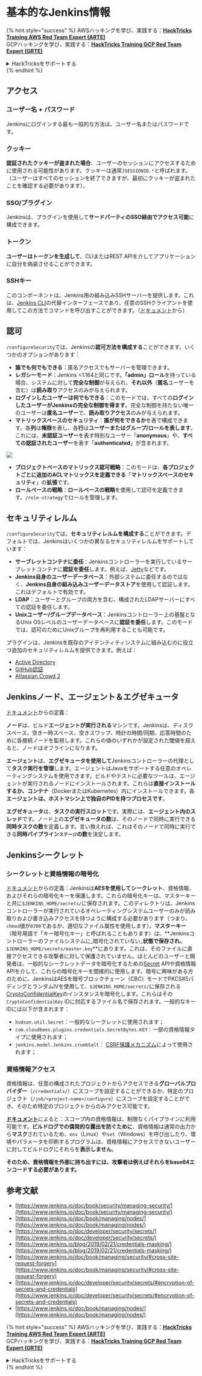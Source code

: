 # 基本的なJenkins情報

{% hint style="success" %}
AWSハッキングを学び、実践する：<img src="../../.gitbook/assets/image (1).png" alt="" data-size="line">[**HackTricks Training AWS Red Team Expert (ARTE)**](https://training.hacktricks.xyz/courses/arte)<img src="../../.gitbook/assets/image (1).png" alt="" data-size="line">\
GCPハッキングを学び、実践する：<img src="../../.gitbook/assets/image (2).png" alt="" data-size="line">[**HackTricks Training GCP Red Team Expert (GRTE)**<img src="../../.gitbook/assets/image (2).png" alt="" data-size="line">](https://training.hacktricks.xyz/courses/grte)

<details>

<summary>HackTricksをサポートする</summary>

* [**サブスクリプションプラン**](https://github.com/sponsors/carlospolop)を確認してください！
* **💬 [**Discordグループ**](https://discord.gg/hRep4RUj7f)または[**Telegramグループ**](https://t.me/peass)に参加するか、**Twitter** 🐦 [**@hacktricks\_live**](https://twitter.com/hacktricks\_live)**をフォローしてください。**
* **[**HackTricks**](https://github.com/carlospolop/hacktricks)および[**HackTricks Cloud**](https://github.com/carlospolop/hacktricks-cloud)のGitHubリポジトリにPRを提出してハッキングトリックを共有してください。**

</details>
{% endhint %}

## アクセス

### ユーザー名 + パスワード

Jenkinsにログインする最も一般的な方法は、ユーザー名またはパスワードです。

### クッキー

**認証されたクッキーが盗まれた場合**、ユーザーのセッションにアクセスするために使用される可能性があります。クッキーは通常`JSESSIONID.*`と呼ばれます。（ユーザーはすべてのセッションを終了できますが、最初にクッキーが盗まれたことを確認する必要があります）。

### SSO/プラグイン

Jenkinsは、プラグインを使用して**サードパーティのSSO経由でアクセス可能**に構成できます。

### トークン

**ユーザーはトークンを生成して**、CLIまたはREST APIを介してアプリケーションに自分を偽装させることができます。

### SSHキー

このコンポーネントは、Jenkins用の組み込みSSHサーバーを提供します。これは、[Jenkins CLI](https://www.jenkins.io/doc/book/managing/cli/)の代替インターフェースであり、任意のSSHクライアントを使用してこの方法でコマンドを呼び出すことができます。（[ドキュメント](https://plugins.jenkins.io/sshd/)から）

## 認可

`/configureSecurity`では、Jenkinsの**認可方法を構成する**ことができます。いくつかのオプションがあります：

* **誰でも何でもできる**：匿名アクセスでもサーバーを管理できます。
* **レガシーモード**：Jenkins <1.164と同じです。**「admin」ロール**を持っている場合、システムに対して**完全な制御**が与えられ、**それ以外**（**匿名**ユーザーを含む）は**読み取り**アクセスのみが与えられます。
* **ログインしたユーザーは何でもできる**：このモードでは、すべての**ログインしたユーザーがJenkinsの完全な制御を得ます**。完全な制御を持たない唯一のユーザーは**匿名ユーザー**で、**読み取りアクセス**のみが与えられます。
* **マトリックスベースのセキュリティ**：**誰が何をできるか**を表で構成できます。各**列**は**権限**を表し、各**行**は**ユーザーまたはグループ/ロールを表します**。これには、**未認証ユーザー**を表す特別なユーザー「**anonymous**」や、**すべての認証されたユーザー**を表す「**authenticated**」が含まれます。

![](<../../.gitbook/assets/image (149).png>)

* **プロジェクトベースのマトリックス認可戦略**：このモードは、**各プロジェクトごとに追加のACLマトリックスを定義できる**「**マトリックスベースのセキュリティ**」の**拡張**です。
* **ロールベースの戦略**：**ロールベースの戦略**を使用して認可を定義できます。`/role-strategy`でロールを管理します。

## **セキュリティレルム**

`/configureSecurity`では、**セキュリティレルムを構成する**ことができます。デフォルトでは、Jenkinsはいくつかの異なるセキュリティレルムをサポートしています：

* **サーブレットコンテナに委任**：Jenkinsコントローラーを実行しているサーブレットコンテナに**認証を委任**します。例えば、[Jetty](https://www.eclipse.org/jetty/)などです。
* **Jenkins自身のユーザーデータベース**：外部システムに委任するのではなく、**Jenkins自身の組み込みユーザーデータストア**を使用して認証します。これはデフォルトで有効です。
* **LDAP**：ユーザーとグループの両方を含む、構成されたLDAPサーバーにすべての認証を委任します。
* **Unixユーザー/グループデータベース**：Jenkinsコントローラー上の基盤となるUnix OSレベルのユーザーデータベースに**認証を委任**します。このモードでは、認可のためにUnixグループを再利用することも可能です。

プラグインは、Jenkinsを既存のアイデンティティシステムに組み込むのに役立つ追加のセキュリティレルムを提供できます。例えば：

* [Active Directory](https://plugins.jenkins.io/active-directory)
* [GitHub認証](https://plugins.jenkins.io/github-oauth)
* [Atlassian Crowd 2](https://plugins.jenkins.io/crowd2)

## Jenkinsノード、エージェント＆エグゼキュータ

[ドキュメント](https://www.jenkins.io/doc/book/managing/nodes/)からの定義：

**ノード**は、ビルド**エージェントが実行される**マシンです。Jenkinsは、ディスクスペース、空き一時スペース、空きスワップ、時計の時間/同期、応答時間のために各接続ノードを監視します。これらの値のいずれかが設定された閾値を超えると、ノードはオフラインになります。

**エージェント**は、**エグゼキュータを使用して**Jenkinsコントローラーの代理として**タスク実行を管理**します。エージェントはJavaをサポートする任意のオペレーティングシステムを使用できます。ビルドやテストに必要なツールは、エージェントが実行されるノードにインストールされます。これらは**直接インストールするか、コンテナ**（DockerまたはKubernetes）内にインストールできます。各**エージェントは、ホストマシン上で独自のPIDを持つプロセスです**。

**エグゼキュータ**は、**タスクの実行スロット**です。実際には、**エージェント内のスレッド**です。ノード上の**エグゼキュータの数**は、そのノードで同時に実行できる**同時タスクの数**を定義します。言い換えれば、これはそのノードで同時に実行できる**同時パイプライン`ステージ`の数**を決定します。

## Jenkinsシークレット

### シークレットと資格情報の暗号化

[ドキュメント](https://www.jenkins.io/doc/developer/security/secrets/#encryption-of-secrets-and-credentials)からの定義：Jenkinsは**AESを使用してシークレット**、資格情報、およびそれらの暗号化キーを保護します。これらの暗号化キーは、マスターキーと共に`$JENKINS_HOME/secrets/`に保存されます。このディレクトリは、Jenkinsコントローラーが実行されているオペレーティングシステムユーザーのみが読み取りおよび書き込みアクセスを持つように構成する必要があります（つまり、`chmod`値が`0700`であるか、適切なファイル属性を使用します）。**マスターキー**（暗号用語で「キー暗号化キー」と呼ばれることもあります）は、**Jenkinsコントローラーのファイルシステムに\_暗号化されていない\_**状態で保存され、**`$JENKINS_HOME/secrets/master.key`**にあります。これは、そのファイルに直接アクセスできる攻撃者に対して保護されていません。ほとんどのユーザーと開発者は、一般的なシークレットデータを暗号化するための[Secret](https://javadoc.jenkins.io/byShortName/Secret) APIや資格情報APIを介して、これらの暗号化キーを間接的に使用します。暗号に興味がある方のために、JenkinsはAESを暗号ブロックチェーン（CBC）モードでPKCS#5パディングとランダムIVを使用して、`$JENKINS_HOME/secrets/`に保存される[CryptoConfidentialKey](https://javadoc.jenkins.io/byShortName/CryptoConfidentialKey)のインスタンスを暗号化します。これらはその`CryptoConfidentialKey` IDに対応するファイル名で保存されます。一般的なキーIDには以下が含まれます：

* `hudson.util.Secret`：一般的なシークレットに使用されます；
* `com.cloudbees.plugins.credentials.SecretBytes.KEY`：一部の資格情報タイプに使用されます；
* `jenkins.model.Jenkins.crumbSalt`： [CSRF保護メカニズム](https://www.jenkins.io/doc/book/managing/security/#cross-site-request-forgery)によって使用されます；

### 資格情報アクセス

資格情報は、任意の構成されたプロジェクトからアクセスできる**グローバルプロバイダー**（`/credentials/`）にスコープを設定することができるか、特定のプロジェクト（`/job/<project-name>/configure`）にスコープを設定することができ、そのため特定のプロジェクトからのみアクセス可能です。

[**ドキュメント**](https://www.jenkins.io/blog/2019/02/21/credentials-masking/)によると：スコープ内の資格情報は、制限なくパイプラインに利用可能です。**ビルドログでの偶発的な露出を防ぐために**、資格情報は通常の出力から**マスク**されているため、`env`（Linux）や`set`（Windows）を呼び出したり、環境やパラメータを印刷するプログラムは、資格情報にアクセスできないユーザーに対してビルドログにそれらを**表示しません**。

**そのため、資格情報を外部に持ち出すには、攻撃者は例えばそれらをbase64エンコードする必要があります。**

## 参考文献

* [https://www.jenkins.io/doc/book/security/managing-security/](https://www.jenkins.io/doc/book/security/managing-security/)
* [https://www.jenkins.io/doc/book/managing/nodes/](https://www.jenkins.io/doc/book/managing/nodes/)
* [https://www.jenkins.io/doc/developer/security/secrets/](https://www.jenkins.io/doc/developer/security/secrets/)
* [https://www.jenkins.io/blog/2019/02/21/credentials-masking/](https://www.jenkins.io/blog/2019/02/21/credentials-masking/)
* [https://www.jenkins.io/doc/book/managing/security/#cross-site-request-forgery](https://www.jenkins.io/doc/book/managing/security/#cross-site-request-forgery)
* [https://www.jenkins.io/doc/developer/security/secrets/#encryption-of-secrets-and-credentials](https://www.jenkins.io/doc/developer/security/secrets/#encryption-of-secrets-and-credentials)
* [https://www.jenkins.io/doc/book/managing/nodes/](https://www.jenkins.io/doc/book/managing/nodes/)

{% hint style="success" %}
AWSハッキングを学び、実践する：<img src="../../.gitbook/assets/image (1).png" alt="" data-size="line">[**HackTricks Training AWS Red Team Expert (ARTE)**](https://training.hacktricks.xyz/courses/arte)<img src="../../.gitbook/assets/image (1).png" alt="" data-size="line">\
GCPハッキングを学び、実践する：<img src="../../.gitbook/assets/image (2).png" alt="" data-size="line">[**HackTricks Training GCP Red Team Expert (GRTE)**<img src="../../.gitbook/assets/image (2).png" alt="" data-size="line">](https://training.hacktricks.xyz/courses/grte)

<details>

<summary>HackTricksをサポートする</summary>

* [**サブスクリプションプラン**](https://github.com/sponsors/carlospolop)を確認してください！
* **💬 [**Discordグループ**](https://discord.gg/hRep4RUj7f)または[**Telegramグループ**](https://t.me/peass)に参加するか、**Twitter** 🐦 [**@hacktricks\_live**](https://twitter.com/hacktricks\_live)**をフォローしてください。**
* **[**HackTricks**](https://github.com/carlospolop/hacktricks)および[**HackTricks Cloud**](https://github.com/carlospolop/hacktricks-cloud)のGitHubリポジトリにPRを提出してハッキングトリックを共有してください。**

</details>
{% endhint %}
